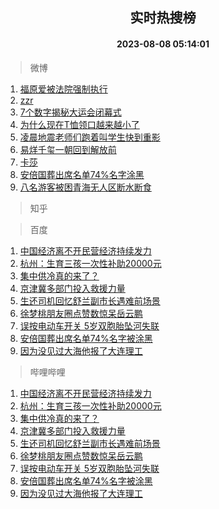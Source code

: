 <div align="center"><h2>实时热搜榜</h2><h4>2023-08-08 05:14:01</h4></div>

> 微博  

1. [福原爱被法院强制执行](https://s.weibo.com/weibo?q=%23%E7%A6%8F%E5%8E%9F%E7%88%B1%E8%A2%AB%E6%B3%95%E9%99%A2%E5%BC%BA%E5%88%B6%E6%89%A7%E8%A1%8C%23&t=31&band_rank=1&Refer=top)<br />
2. [zzr](https://s.weibo.com/weibo?q=zzr&t=31&band_rank=2&Refer=top)<br />
3. [7个数字揭秘大运会闭幕式](https://s.weibo.com/weibo?q=%237%E4%B8%AA%E6%95%B0%E5%AD%97%E6%8F%AD%E7%A7%98%E5%A4%A7%E8%BF%90%E4%BC%9A%E9%97%AD%E5%B9%95%E5%BC%8F%23&t=31&band_rank=3&Refer=top)<br />
4. [为什么现在T恤领口越来越小了](https://s.weibo.com/weibo?q=%23%E4%B8%BA%E4%BB%80%E4%B9%88%E7%8E%B0%E5%9C%A8T%E6%81%A4%E9%A2%86%E5%8F%A3%E8%B6%8A%E6%9D%A5%E8%B6%8A%E5%B0%8F%E4%BA%86%23&t=31&band_rank=4&Refer=top)<br />
5. [凌晨地震老师们跑着叫学生快到重影](https://s.weibo.com/weibo?q=%23%E5%87%8C%E6%99%A8%E5%9C%B0%E9%9C%87%E8%80%81%E5%B8%88%E4%BB%AC%E8%B7%91%E7%9D%80%E5%8F%AB%E5%AD%A6%E7%94%9F%E5%BF%AB%E5%88%B0%E9%87%8D%E5%BD%B1%23&t=31&band_rank=5&Refer=top)<br />
6. [易烊千玺一朝回到解放前](https://s.weibo.com/weibo?q=%23%E6%98%93%E7%83%8A%E5%8D%83%E7%8E%BA%E4%B8%80%E6%9C%9D%E5%9B%9E%E5%88%B0%E8%A7%A3%E6%94%BE%E5%89%8D%23&t=31&band_rank=6&Refer=top)<br />
7. [卡莎](https://s.weibo.com/weibo?q=%E5%8D%A1%E8%8E%8E&t=31&band_rank=7&Refer=top)<br />
8. [安倍国葬出席名单74%名字涂黑](https://s.weibo.com/weibo?q=%23%E5%AE%89%E5%80%8D%E5%9B%BD%E8%91%AC%E5%87%BA%E5%B8%AD%E5%90%8D%E5%8D%9574%25%E5%90%8D%E5%AD%97%E6%B6%82%E9%BB%91%23&t=31&band_rank=8&Refer=top)<br />
9. [八名游客被困青海无人区断水断食](https://s.weibo.com/weibo?q=%23%E5%85%AB%E5%90%8D%E6%B8%B8%E5%AE%A2%E8%A2%AB%E5%9B%B0%E9%9D%92%E6%B5%B7%E6%97%A0%E4%BA%BA%E5%8C%BA%E6%96%AD%E6%B0%B4%E6%96%AD%E9%A3%9F%23&t=31&band_rank=9&Refer=top)<br />

> 知乎  


> 百度  

1. [中国经济离不开民营经济持续发力](https://www.baidu.com/s?wd=%E4%B8%AD%E5%9B%BD%E7%BB%8F%E6%B5%8E%E7%A6%BB%E4%B8%8D%E5%BC%80%E6%B0%91%E8%90%A5%E7%BB%8F%E6%B5%8E%E6%8C%81%E7%BB%AD%E5%8F%91%E5%8A%9B&sa=fyb_news&rsv_dl=fyb_news)<br />
2. [杭州：生育三孩一次性补助20000元](https://www.baidu.com/s?wd=%E6%9D%AD%E5%B7%9E%EF%BC%9A%E7%94%9F%E8%82%B2%E4%B8%89%E5%AD%A9%E4%B8%80%E6%AC%A1%E6%80%A7%E8%A1%A5%E5%8A%A920000%E5%85%83&sa=fyb_news&rsv_dl=fyb_news)<br />
3. [集中供冷真的来了？](https://www.baidu.com/s?wd=%E9%9B%86%E4%B8%AD%E4%BE%9B%E5%86%B7%E7%9C%9F%E7%9A%84%E6%9D%A5%E4%BA%86%EF%BC%9F&sa=fyb_news&rsv_dl=fyb_news)<br />
4. [京津冀多部门投入救援力量](https://www.baidu.com/s?wd=%E4%BA%AC%E6%B4%A5%E5%86%80%E5%A4%9A%E9%83%A8%E9%97%A8%E6%8A%95%E5%85%A5%E6%95%91%E6%8F%B4%E5%8A%9B%E9%87%8F&sa=fyb_news&rsv_dl=fyb_news)<br />
5. [生还司机回忆舒兰副市长遇难前场景](https://www.baidu.com/s?wd=%E7%94%9F%E8%BF%98%E5%8F%B8%E6%9C%BA%E5%9B%9E%E5%BF%86%E8%88%92%E5%85%B0%E5%89%AF%E5%B8%82%E9%95%BF%E9%81%87%E9%9A%BE%E5%89%8D%E5%9C%BA%E6%99%AF&sa=fyb_news&rsv_dl=fyb_news)<br />
6. [徐梦桃朋友圈点赞数惊呆岳云鹏](https://www.baidu.com/s?wd=%E5%BE%90%E6%A2%A6%E6%A1%83%E6%9C%8B%E5%8F%8B%E5%9C%88%E7%82%B9%E8%B5%9E%E6%95%B0%E6%83%8A%E5%91%86%E5%B2%B3%E4%BA%91%E9%B9%8F&sa=fyb_news&rsv_dl=fyb_news)<br />
7. [误按电动车开关 5岁双胞胎坠河失联](https://www.baidu.com/s?wd=%E8%AF%AF%E6%8C%89%E7%94%B5%E5%8A%A8%E8%BD%A6%E5%BC%80%E5%85%B3+5%E5%B2%81%E5%8F%8C%E8%83%9E%E8%83%8E%E5%9D%A0%E6%B2%B3%E5%A4%B1%E8%81%94&sa=fyb_news&rsv_dl=fyb_news)<br />
8. [安倍国葬出席名单74%名字被涂黑](https://www.baidu.com/s?wd=%E5%AE%89%E5%80%8D%E5%9B%BD%E8%91%AC%E5%87%BA%E5%B8%AD%E5%90%8D%E5%8D%9574%25%E5%90%8D%E5%AD%97%E8%A2%AB%E6%B6%82%E9%BB%91&sa=fyb_news&rsv_dl=fyb_news)<br />
9. [因为没见过大海他报了大连理工](https://www.baidu.com/s?wd=%E5%9B%A0%E4%B8%BA%E6%B2%A1%E8%A7%81%E8%BF%87%E5%A4%A7%E6%B5%B7%E4%BB%96%E6%8A%A5%E4%BA%86%E5%A4%A7%E8%BF%9E%E7%90%86%E5%B7%A5&sa=fyb_news&rsv_dl=fyb_news)<br />

> 哔哩哔哩  

1. [中国经济离不开民营经济持续发力](https://www.baidu.com/s?wd=%E4%B8%AD%E5%9B%BD%E7%BB%8F%E6%B5%8E%E7%A6%BB%E4%B8%8D%E5%BC%80%E6%B0%91%E8%90%A5%E7%BB%8F%E6%B5%8E%E6%8C%81%E7%BB%AD%E5%8F%91%E5%8A%9B&sa=fyb_news&rsv_dl=fyb_news)<br />
2. [杭州：生育三孩一次性补助20000元](https://www.baidu.com/s?wd=%E6%9D%AD%E5%B7%9E%EF%BC%9A%E7%94%9F%E8%82%B2%E4%B8%89%E5%AD%A9%E4%B8%80%E6%AC%A1%E6%80%A7%E8%A1%A5%E5%8A%A920000%E5%85%83&sa=fyb_news&rsv_dl=fyb_news)<br />
3. [集中供冷真的来了？](https://www.baidu.com/s?wd=%E9%9B%86%E4%B8%AD%E4%BE%9B%E5%86%B7%E7%9C%9F%E7%9A%84%E6%9D%A5%E4%BA%86%EF%BC%9F&sa=fyb_news&rsv_dl=fyb_news)<br />
4. [京津冀多部门投入救援力量](https://www.baidu.com/s?wd=%E4%BA%AC%E6%B4%A5%E5%86%80%E5%A4%9A%E9%83%A8%E9%97%A8%E6%8A%95%E5%85%A5%E6%95%91%E6%8F%B4%E5%8A%9B%E9%87%8F&sa=fyb_news&rsv_dl=fyb_news)<br />
5. [生还司机回忆舒兰副市长遇难前场景](https://www.baidu.com/s?wd=%E7%94%9F%E8%BF%98%E5%8F%B8%E6%9C%BA%E5%9B%9E%E5%BF%86%E8%88%92%E5%85%B0%E5%89%AF%E5%B8%82%E9%95%BF%E9%81%87%E9%9A%BE%E5%89%8D%E5%9C%BA%E6%99%AF&sa=fyb_news&rsv_dl=fyb_news)<br />
6. [徐梦桃朋友圈点赞数惊呆岳云鹏](https://www.baidu.com/s?wd=%E5%BE%90%E6%A2%A6%E6%A1%83%E6%9C%8B%E5%8F%8B%E5%9C%88%E7%82%B9%E8%B5%9E%E6%95%B0%E6%83%8A%E5%91%86%E5%B2%B3%E4%BA%91%E9%B9%8F&sa=fyb_news&rsv_dl=fyb_news)<br />
7. [误按电动车开关 5岁双胞胎坠河失联](https://www.baidu.com/s?wd=%E8%AF%AF%E6%8C%89%E7%94%B5%E5%8A%A8%E8%BD%A6%E5%BC%80%E5%85%B3+5%E5%B2%81%E5%8F%8C%E8%83%9E%E8%83%8E%E5%9D%A0%E6%B2%B3%E5%A4%B1%E8%81%94&sa=fyb_news&rsv_dl=fyb_news)<br />
8. [安倍国葬出席名单74%名字被涂黑](https://www.baidu.com/s?wd=%E5%AE%89%E5%80%8D%E5%9B%BD%E8%91%AC%E5%87%BA%E5%B8%AD%E5%90%8D%E5%8D%9574%25%E5%90%8D%E5%AD%97%E8%A2%AB%E6%B6%82%E9%BB%91&sa=fyb_news&rsv_dl=fyb_news)<br />
9. [因为没见过大海他报了大连理工](https://www.baidu.com/s?wd=%E5%9B%A0%E4%B8%BA%E6%B2%A1%E8%A7%81%E8%BF%87%E5%A4%A7%E6%B5%B7%E4%BB%96%E6%8A%A5%E4%BA%86%E5%A4%A7%E8%BF%9E%E7%90%86%E5%B7%A5&sa=fyb_news&rsv_dl=fyb_news)<br />
